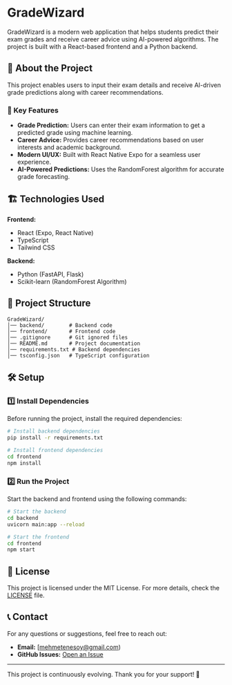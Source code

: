 # GradeWizard

GradeWizard is a modern web application that helps students predict their exam grades and receive career advice using AI-powered algorithms. The project is built with a React-based frontend and a Python backend.

## 🚀 About the Project

This project enables users to input their exam details and receive AI-driven grade predictions along with career recommendations.

### 🎯 Key Features

- **Grade Prediction:** Users can enter their exam information to get a predicted grade using machine learning.
- **Career Advice:** Provides career recommendations based on user interests and academic background.
- **Modern UI/UX:** Built with React Native Expo for a seamless user experience.
- **AI-Powered Predictions:** Uses the RandomForest algorithm for accurate grade forecasting.

## 🏗️ Technologies Used

**Frontend:**

- React (Expo, React Native)
- TypeScript
- Tailwind CSS

**Backend:**

- Python (FastAPI, Flask)
- Scikit-learn (RandomForest Algorithm)

## 📂 Project Structure

```
GradeWizard/
│── backend/        # Backend code
│── frontend/       # Frontend code
│── .gitignore      # Git ignored files
│── README.md       # Project documentation
│── requirements.txt # Backend dependencies
│── tsconfig.json   # TypeScript configuration
```

## 🛠️ Setup

### 1️⃣ Install Dependencies

Before running the project, install the required dependencies:

```sh
# Install backend dependencies
pip install -r requirements.txt

# Install frontend dependencies
cd frontend
npm install
```

### 2️⃣ Run the Project

Start the backend and frontend using the following commands:

```sh
# Start the backend
cd backend
uvicorn main:app --reload

# Start the frontend
cd frontend
npm start
```

## 📌 License

This project is licensed under the MIT License. For more details, check the [LICENSE](LICENSE) file.

## 📞 Contact

For any questions or suggestions, feel free to reach out:

- **Email:** [mehmetenesoy@gmail.com)
- **GitHub Issues:** [Open an Issue](https://github.com/username/GradeWizard/issues)

---

This project is continuously evolving. Thank you for your support! 🚀


